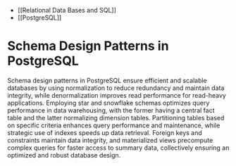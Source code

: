 - [[Relational Data Bases and SQL]]
- [[PostgreSQL]]
# Schema Design Patterns in PostgreSQL

Schema design patterns in PostgreSQL ensure efficient and scalable databases by using normalization to reduce redundancy and maintain data integrity, while denormalization improves read performance for read-heavy applications. Employing star and snowflake schemas optimizes query performance in data warehousing, with the former having a central fact table and the latter normalizing dimension tables. Partitioning tables based on specific criteria enhances query performance and maintenance, while strategic use of indexes speeds up data retrieval. Foreign keys and constraints maintain data integrity, and materialized views precompute complex queries for faster access to summary data, collectively ensuring an optimized and robust database design.